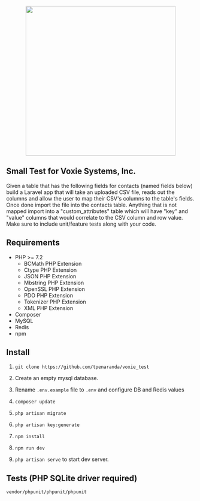 <p align="center"><img src="https://www.voxie.com/wp-content/uploads/elementor/thumbs/VOXIE-black-o1ol2ora2qld6vodwmsrb0qd5dj7ere5midef05xk8.png" width="400"></p>

## Small Test for Voxie Systems, Inc.

Given a table that has the following fields for contacts (named fields below) build a Laravel app that will
take an uploaded CSV file, reads out the columns and allow the user to map their CSV's columns  to the table's fields.
Once done import the file into the contacts table. Anything that is not mapped import into a "custom_attributes" table
which will have "key" and "value" columns that would correlate to the CSV column and row value.
Make sure to include unit/feature tests along with your code.

## Requirements

* PHP >= 7.2
    * BCMath PHP Extension
    * Ctype PHP Extension
    * JSON PHP Extension
    * Mbstring PHP Extension
    * OpenSSL PHP Extension
    * PDO PHP Extension
    * Tokenizer PHP Extension
    * XML PHP Extension
* Composer
* MySQL
* Redis
* npm

## Install

1. `git clone https://github.com/tpenaranda/voxie_test`

2. Create an empty mysql database.

3. Rename `.env.example` file to `.env` and configure DB and Redis values

4. `composer update`

5. `php artisan migrate`

6. `php artisan key:generate`

7. `npm install`

8. `npm run dev`

9. `php artisan serve` to start dev server.

## Tests (PHP SQLite driver required)

`vendor/phpunit/phpunit/phpunit`
